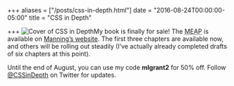 +++
aliases = ["/posts/css-in-depth.html"]
date = "2016-08-24T00:00:00-05:00"
title = "CSS in Depth"

+++
<img src="/images/2016/css-in-depth-cover.png" alt="Cover of CSS in Depth" class="float-right"/>My book is finally for sale! The <abbr title="Manning Early Access Program">MEAP</abbr> is available on <a href="https://manning.com/books/css-in-depth">Manning’s website</a>. The first three chapters are available now, and others will be rolling out steadily (I’ve actually already completed drafts of six chapters at this point).

Until the end of August, you can use my code <strong>mlgrant2</strong> for 50% off. Follow <a href="https://twitter.com/CSSinDepth">@CSSinDepth</a> on Twitter for updates.
